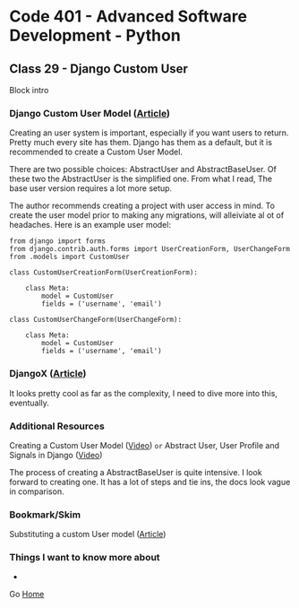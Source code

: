 # Code 401 - Advanced Software Development - Python

## Class 29 - Django Custom User

Block intro

<!-- > An investment in knowledge pays the best interest. –  Benjamin Franklin -->


### Django Custom User Model ([Article](https://learndjango.com/tutorials/django-custom-user-model))

Creating an user system is important, especially if you want users to return. Pretty much every site has them. Django has them as a default, but it is recommended to create a Custom User Model.  

There are two possible choices: AbstractUser and AbstractBaseUser. Of these two the AbstractUser is the simplified one.  From what I read, The base user version requires a lot more setup.

The author recommends creating a project with user access in mind. To create the user model prior to making any migrations, will alleiviate al ot of headaches. Here is an example user model: 
```
from django import forms
from django.contrib.auth.forms import UserCreationForm, UserChangeForm
from .models import CustomUser

class CustomUserCreationForm(UserCreationForm):

    class Meta:
        model = CustomUser
        fields = ('username', 'email')

class CustomUserChangeForm(UserChangeForm):

    class Meta:
        model = CustomUser
        fields = ('username', 'email')
```

### DjangoX ([Article](https://github.com/wsvincent/djangox))

It looks pretty cool as far as the complexity, I need to dive more into this, eventually.

### Additional Resources

Creating a Custom User Model ([Video](https://www.youtube.com/watch?v=eCeRC7E8Z7Y&t=59s))
```or```
Abstract User, User Profile and Signals in Django ([Video](https://www.youtube.com/watch?v=EudKs1HPUfE))

The process of creating a AbstractBaseUser is quite intensive. I look forward to creating one. It has a lot of steps and tie ins, the docs look vague in comparison. 

### Bookmark/Skim

Substituting a custom User model ([Article](https://docs.djangoproject.com/en/3.0/topics/auth/customizing/#auth-custom-user))

### Things I want to know more about

* 

Go [Home](index.md)